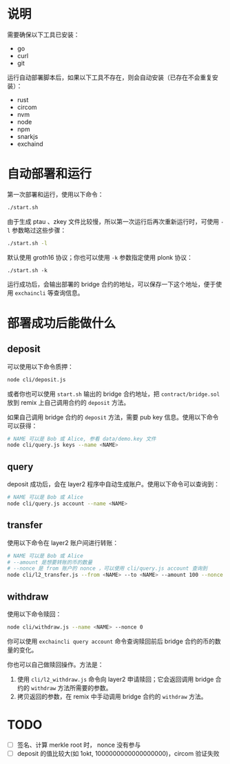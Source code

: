
# 说明
需要确保以下工具已安装：
- go
- curl
- git

运行自动部署脚本后，如果以下工具不存在，则会自动安装（已存在不会重复安装）：
- rust
- circom
- nvm
- node
- npm
- snarkjs
- exchaind


# 自动部署和运行

第一次部署和运行，使用以下命令：
```sh
./start.sh
```

由于生成 ptau 、zkey 文件比较慢，所以第一次运行后再次重新运行时，可使用 `-l` 参数略过这些步骤：
```sh
./start.sh -l
```

默认使用 groth16 协议；你也可以使用 `-k` 参数指定使用 plonk 协议：
```
./start.sh -k
```

运行成功后，会输出部署的 bridge 合约的地址，可以保存一下这个地址，便于使用 `exchaincli` 等查询信息。


# 部署成功后能做什么

## deposit

可以使用以下命令质押：
```sh
node cli/deposit.js
```

或者你也可以使用 `start.sh` 输出的 bridge 合约地址，把 `contract/bridge.sol` 放到 remix 上自己调用合约的 `deposit` 方法。

如果自己调用 bridge 合约的 `deposit` 方法，需要 pub key 信息。使用以下命令可以获得：
```sh
# NAME 可以是 Bob 或 Alice, 参看 data/demo.key 文件
node cli/query.js keys --name <NAME>
```

## query

deposit 成功后，会在 layer2 程序中自动生成账户。使用以下命令可以查询到：
```sh
# NAME 可以是 Bob 或 Alice
node cli/query.js account --name <NAME>
```

## transfer

使用以下命令在 layer2 账户间进行转账：
```sh
# NAME 可以是 Bob 或 Alice
# --amount 是想要转账的币的数量
# --nonce 是 from 账户的 nonce ，可以使用 cli/query.js account 查询到
node cli/l2_transfer.js --from <NAME> --to <NAME> --amount 100 --nonce 0
```

## withdraw

使用以下命令赎回：
```sh
node cli/withdraw.js --name <NAME> --nonce 0
```

你可以使用 `exchaincli query account` 命令查询赎回前后 bridge 合约的币的数量的变化。

你也可以自己做赎回操作。方法是：
1. 使用 `cli/l2_withdraw.js` 命令向 layer2 申请赎回；它会返回调用 bridge 合约的 `withdraw` 方法所需要的参数。
2. 拷贝返回的参数，在 remix 中手动调用 bridge 合约的 `withdraw` 方法。


# TODO
- [ ] 签名、计算 merkle root 时， nonce 没有参与
- [ ] deposit 的值比较大(如 1okt, 1000000000000000000)，circom 验证失败